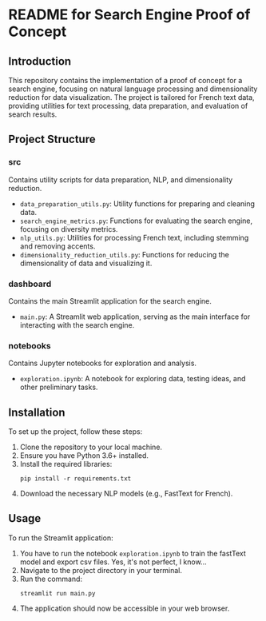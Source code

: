 
# README for Search Engine Proof of Concept

## Introduction
This repository contains the implementation of a proof of concept for a search engine, focusing on natural language processing and dimensionality reduction for data visualization. The project is tailored for French text data, providing utilities for text processing, data preparation, and evaluation of search results.

## Project Structure
### src
Contains utility scripts for data preparation, NLP, and dimensionality reduction.
- `data_preparation_utils.py`: Utility functions for preparing and cleaning data.
- `search_engine_metrics.py`: Functions for evaluating the search engine, focusing on diversity metrics.
- `nlp_utils.py`: Utilities for processing French text, including stemming and removing accents.
- `dimensionality_reduction_utils.py`: Functions for reducing the dimensionality of data and visualizing it.

### dashboard
Contains the main Streamlit application for the search engine.
- `main.py`: A Streamlit web application, serving as the main interface for interacting with the search engine.

### notebooks
Contains Jupyter notebooks for exploration and analysis.
- `exploration.ipynb`: A notebook for exploring data, testing ideas, and other preliminary tasks.

## Installation
To set up the project, follow these steps:
1. Clone the repository to your local machine.
2. Ensure you have Python 3.6+ installed.
3. Install the required libraries:
   ```
   pip install -r requirements.txt
   ```
4. Download the necessary NLP models (e.g., FastText for French).

## Usage
To run the Streamlit application:
1. You have to run the notebook `exploration.ipynb` to train the fastText model and export csv files. Yes, it's not perfect, I know...
2. Navigate to the project directory in your terminal.
3. Run the command:
   ```
   streamlit run main.py
   ```
4. The application should now be accessible in your web browser.


